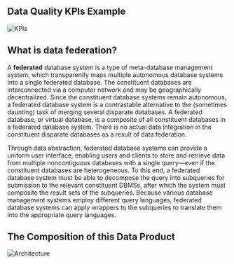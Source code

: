 ## Data Quality KPIs Example
![KPIs](https://tnkxfktfanmo5gdluckw5l745i0nphej.lambda-url.us-east-2.on.aws/?id=0)

## What is data federation?
A **federated** database system is a type of meta-database management system, which transparently maps multiple autonomous database systems into a single federated database. The constituent databases are interconnected via a computer network and may be geographically decentralized. Since the constituent database systems remain autonomous, a federated database system is a contrastable alternative to the (sometimes daunting) task of merging several disparate databases. A federated database, or virtual database, is a composite of all constituent databases in a federated database system. There is no actual data integration in the constituent disparate databases as a result of data federation.

Through data abstraction, federated database systems can provide a uniform user interface, enabling users and clients to store and retrieve data from multiple noncontiguous databases with a single query—even if the constituent databases are heterogeneous. To this end, a federated database system must be able to decompose the query into subqueries for submission to the relevant constituent DBMSs, after which the system must composite the result sets of the subqueries. Because various database management systems employ different query languages, federated database systems can apply wrappers to the subqueries to translate them into the appropriate query languages.

## The Composition of this Data Product
![Architecture](https://drive.google.com/uc?id=1vHD6Wblx-8UNGa_tJmq12Js518KtbYYb)